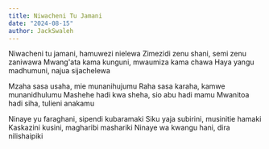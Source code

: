 ```yaml
---
title: Niwacheni Tu Jamani
date: "2024-08-15"
author: JackSwaleh
---
```


Niwacheni tu jamani, hamuwezi nielewa
Zimezidi zenu shani, semi zenu zaniwawa
Mwang'ata kama kunguni, mwaumiza kama chawa
Haya yangu madhumuni, najua sijachelewa

Mzaha sasa usaha, mie munanihujumu
Raha sasa karaha, kamwe munanidhulumu
Mashehe hadi kwa sheha, sio abu hadi mamu
Mwanitoa hadi siha, tulieni anakamu

Ninaye yu faraghani, sipendi kubaramaki
Siku yaja subirini, musinitie hamaki
Kaskazini kusini, magharibi mashariki
Ninaye wa kwangu hani, dira nilishaipiki
